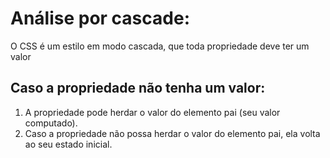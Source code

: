 <!-- Análise do CSS (03) -->

# Análise por cascade:
O CSS é um estilo em modo cascada, que toda propriedade deve ter um valor

## Caso a propriedade não tenha um valor:

1. A propriedade pode herdar o valor do elemento pai (seu valor computado).
2. Caso a propriedade não possa herdar o valor do elemento pai, ela volta ao seu estado inicial.